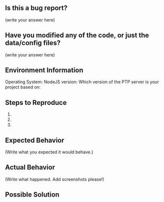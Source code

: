 <!--
  PLEASE DON'T DELETE THIS TEMPLATE UNTIL YOU HAVE READ THE FIRST SECTION.
-->

## Is this a bug report?

(write your answer here)

<!--
  If you answered "Yes":
    For bug reports, it is REQUIRED to fill the rest of this template.

  If you answered "No":
    You can safely delete this template and write your own ticket.
-->

## Have you modified any of the code, or just the data/config files?

(write your answer here)


## Environment Information

Operating System: 
NodeJS version: 
Which version of the PTP server is your project based on:

## Steps to Reproduce

<!--
  How would you describe your issue to someone who doesn’t know you or your project?
  Try to write a sequence of steps that anybody can repeat to see the issue.
  Be specific! If the bug cannot be reproduced, your issue may be closed.
-->

1.
2.
3.

## Expected Behavior

<!--
  How did you expect it would behave?
  It’s fine if you’re not sure your understanding is correct.
  Just write down what you thought would happen.
-->

(Write what you expected it would behave.)

## Actual Behavior

<!--
  Did something go wrong?
  Is something broken, or not behaving as you expected?
  Describe this section in detail, and attach screenshots if possible.
  Don't just say "it doesn't work", as it would be like saying "it hurts" to a doctor.
-->

(Write what happened. Add screenshots please!)

## Possible Solution

<!--
  Don't worry if you do not have a possible solution. But if you have some idea of how this
  could be fixed, type it here!
-->